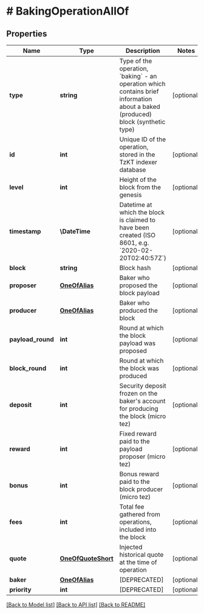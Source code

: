 # # BakingOperationAllOf

## Properties

Name | Type | Description | Notes
------------ | ------------- | ------------- | -------------
**type** | **string** | Type of the operation, &#x60;baking&#x60; - an operation which contains brief information about a baked (produced) block (synthetic type) | [optional]
**id** | **int** | Unique ID of the operation, stored in the TzKT indexer database | [optional]
**level** | **int** | Height of the block from the genesis | [optional]
**timestamp** | **\DateTime** | Datetime at which the block is claimed to have been created (ISO 8601, e.g. &#x60;2020-02-20T02:40:57Z&#x60;) | [optional]
**block** | **string** | Block hash | [optional]
**proposer** | [**OneOfAlias**](OneOfAlias.md) | Baker who proposed the block payload | [optional]
**producer** | [**OneOfAlias**](OneOfAlias.md) | Baker who produced the block | [optional]
**payload_round** | **int** | Round at which the block payload was proposed | [optional]
**block_round** | **int** | Round at which the block was produced | [optional]
**deposit** | **int** | Security deposit frozen on the baker&#39;s account for producing the block (micro tez) | [optional]
**reward** | **int** | Fixed reward paid to the payload proposer (micro tez) | [optional]
**bonus** | **int** | Bonus reward paid to the block producer (micro tez) | [optional]
**fees** | **int** | Total fee gathered from operations, included into the block | [optional]
**quote** | [**OneOfQuoteShort**](OneOfQuoteShort.md) | Injected historical quote at the time of operation | [optional]
**baker** | [**OneOfAlias**](OneOfAlias.md) | [DEPRECATED] | [optional]
**priority** | **int** | [DEPRECATED] | [optional]

[[Back to Model list]](../../README.md#models) [[Back to API list]](../../README.md#endpoints) [[Back to README]](../../README.md)
